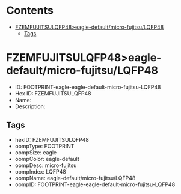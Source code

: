 



Contents
========

* [FZEMFUJITSULQFP48>eagle-default/micro-fujitsu/LQFP48](#fzemfujitsulqfp48eagle-defaultmicro-fujitsulqfp48)
	* [Tags](#tags)

# FZEMFUJITSULQFP48>eagle-default/micro-fujitsu/LQFP48

- ID: FOOTPRINT-eagle-eagle-default-micro-fujitsu-LQFP48
- Hex ID: FZEMFUJITSULQFP48
- Name: 
- Description: 

## Tags

- hexID: FZEMFUJITSULQFP48
- oompType: FOOTPRINT
- oompSize: eagle
- oompColor: eagle-default
- oompDesc: micro-fujitsu
- oompIndex: LQFP48
- oompName: eagle-default/micro-fujitsu/LQFP48
- oompID: FOOTPRINT-eagle-eagle-default-micro-fujitsu-LQFP48
